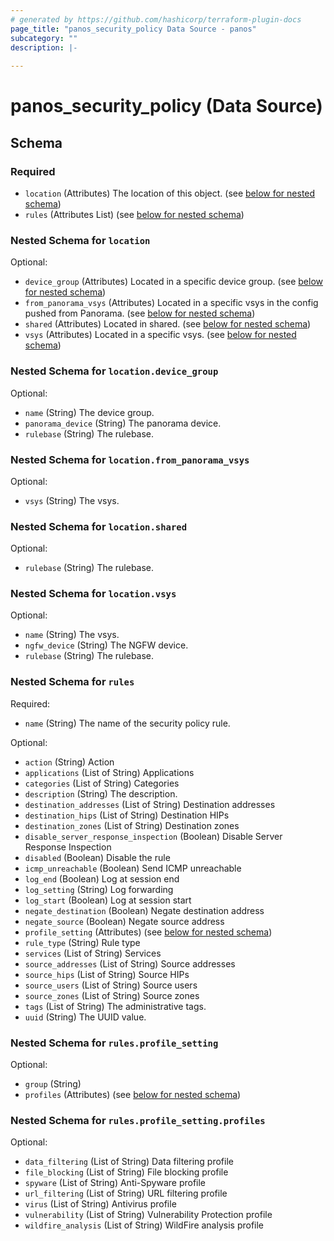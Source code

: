 ```yaml
---
# generated by https://github.com/hashicorp/terraform-plugin-docs
page_title: "panos_security_policy Data Source - panos"
subcategory: ""
description: |-
  
---
```


# panos_security_policy (Data Source)





<!-- schema generated by tfplugindocs -->
## Schema

### Required

- `location` (Attributes) The location of this object. (see [below for nested schema](#nestedatt--location))
- `rules` (Attributes List) (see [below for nested schema](#nestedatt--rules))

<a id="nestedatt--location"></a>
### Nested Schema for `location`

Optional:

- `device_group` (Attributes) Located in a specific device group. (see [below for nested schema](#nestedatt--location--device_group))
- `from_panorama_vsys` (Attributes) Located in a specific vsys in the config pushed from Panorama. (see [below for nested schema](#nestedatt--location--from_panorama_vsys))
- `shared` (Attributes) Located in shared. (see [below for nested schema](#nestedatt--location--shared))
- `vsys` (Attributes) Located in a specific vsys. (see [below for nested schema](#nestedatt--location--vsys))

<a id="nestedatt--location--device_group"></a>
### Nested Schema for `location.device_group`

Optional:

- `name` (String) The device group.
- `panorama_device` (String) The panorama device.
- `rulebase` (String) The rulebase.


<a id="nestedatt--location--from_panorama_vsys"></a>
### Nested Schema for `location.from_panorama_vsys`

Optional:

- `vsys` (String) The vsys.


<a id="nestedatt--location--shared"></a>
### Nested Schema for `location.shared`

Optional:

- `rulebase` (String) The rulebase.


<a id="nestedatt--location--vsys"></a>
### Nested Schema for `location.vsys`

Optional:

- `name` (String) The vsys.
- `ngfw_device` (String) The NGFW device.
- `rulebase` (String) The rulebase.



<a id="nestedatt--rules"></a>
### Nested Schema for `rules`

Required:

- `name` (String) The name of the security policy rule.

Optional:

- `action` (String) Action
- `applications` (List of String) Applications
- `categories` (List of String) Categories
- `description` (String) The description.
- `destination_addresses` (List of String) Destination addresses
- `destination_hips` (List of String) Destination HIPs
- `destination_zones` (List of String) Destination zones
- `disable_server_response_inspection` (Boolean) Disable Server Response Inspection
- `disabled` (Boolean) Disable the rule
- `icmp_unreachable` (Boolean) Send ICMP unreachable
- `log_end` (Boolean) Log at session end
- `log_setting` (String) Log forwarding
- `log_start` (Boolean) Log at session start
- `negate_destination` (Boolean) Negate destination address
- `negate_source` (Boolean) Negate source address
- `profile_setting` (Attributes) (see [below for nested schema](#nestedatt--rules--profile_setting))
- `rule_type` (String) Rule type
- `services` (List of String) Services
- `source_addresses` (List of String) Source addresses
- `source_hips` (List of String) Source HIPs
- `source_users` (List of String) Source users
- `source_zones` (List of String) Source zones
- `tags` (List of String) The administrative tags.
- `uuid` (String) The UUID value.

<a id="nestedatt--rules--profile_setting"></a>
### Nested Schema for `rules.profile_setting`

Optional:

- `group` (String)
- `profiles` (Attributes) (see [below for nested schema](#nestedatt--rules--profile_setting--profiles))

<a id="nestedatt--rules--profile_setting--profiles"></a>
### Nested Schema for `rules.profile_setting.profiles`

Optional:

- `data_filtering` (List of String) Data filtering profile
- `file_blocking` (List of String) File blocking profile
- `spyware` (List of String) Anti-Spyware profile
- `url_filtering` (List of String) URL filtering profile
- `virus` (List of String) Antivirus profile
- `vulnerability` (List of String) Vulnerability Protection profile
- `wildfire_analysis` (List of String) WildFire analysis profile
